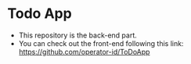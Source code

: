 # Todo App

- This repository is the back-end part.
- You can check out the front-end following this link:  https://github.com/operator-id/ToDoApp
